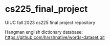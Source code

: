 # cs225_final_project
UIUC fall 2023 cs225 final project repository


Hangman english dictionary database:
https://github.com/harshnative/words-dataset.git
